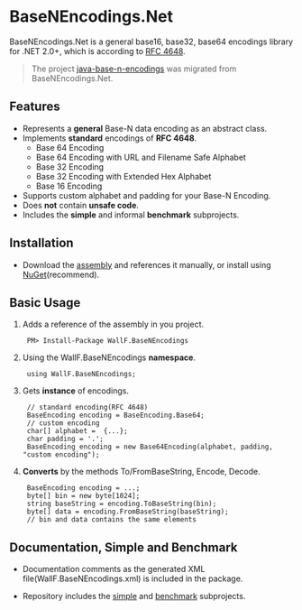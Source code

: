 BaseNEncodings.Net
==================

BaseNEncodings.Net is a general base16, base32, base64 encodings library for .NET 2.0+, which is according to [RFC 4648][1].

> The project [java-base-n-encodings][9] was migrated from BaseNEncodings.Net.

Features
--------
- Represents a **general** Base-N data encoding as an abstract class.
- Implements **standard** encodings of **RFC 4648**.
    - Base 64 Encoding
    - Base 64 Encoding with URL and Filename Safe Alphabet
    - Base 32 Encoding
    - Base 32 Encoding with Extended Hex Alphabet
    - Base 16 Encoding
- Supports custom alphabet and padding for your Base-N Encoding.
- Does **not** contain **unsafe code**.
- Includes the **simple** and informal **benchmark** subprojects.

Installation
-------
- Download the [assembly][3] and references it manually, or install using [NuGet][2](recommend).

Basic Usage
-----------
1. Adds a reference of the assembly in you project.

        PM> Install-Package WallF.BaseNEncodings

2. Using the WallF.BaseNEncodings **namespace**.

        using WallF.BaseNEncodings;

3. Gets **instance** of encodings.

        // standard encoding(RFC 4648)
        BaseEncoding encoding = BaseEncoding.Base64;
        // custom encoding
        char[] alphabet =  {...};
        char padding = '.';
        BaseEncoding encoding = new Base64Encoding(alphabet, padding, "custom encoding");
        
4. **Converts** by the methods To/FromBaseString, Encode, Decode.

        BaseEncoding encoding = ...;
        byte[] bin = new byte[1024];
        string baseString = encoding.ToBaseString(bin);
        byte[] data = encoding.FromBaseString(baseString);
        // bin and data contains the same elements

Documentation, Simple and Benchmark
------------------------------------
- Documentation comments as the generated XML file(WallF.BaseNEncodings.xml) is included in the package.
- Repository includes the [simple][4] and [benchmark][5] subprojects.


  [1]: http://tools.ietf.org/html/rfc4648
  [2]: http://nuget.org/packages/WallF.BaseNEncodings
  [3]: https://github.com/wallf/BaseNEncodings.Net/releases/download/v1.0.0/BaseNEncodings.Net.v1.0.0.zip
  [4]: https://github.com/wallf/BaseNEncodings.Net/tree/master/Simple
  [5]: https://github.com/wallf/BaseNEncodings.Net/tree/master/Benchmark
  [9]: https://github.com/wallf/java-base-n-encodings